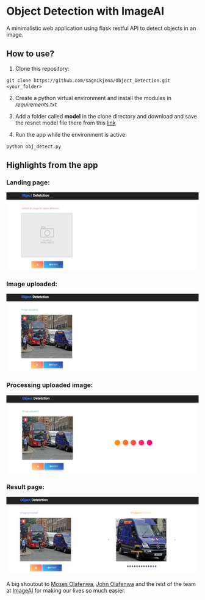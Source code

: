 # Object Detection with ImageAI
A minimalistic web application using flask restful API to detect objects in an image.

## How to use?
1. Clone this repository:
```
git clone https://github.com/sagnikjena/Object_Detection.git <your_folder>
```
2. Create a python virtual environment and install the modules in _requirements.txt_

3. Add a folder called __model__ in the clone directory and download and save the resnet model file there from this [link](https://github.com/OlafenwaMoses/ImageAI/releases/download/1.0/resnet50_coco_best_v2.0.1.h5)

3. Run the app while the environment is active:
```
python obj_detect.py
```
## Highlights from the app

### Landing page:
![](static/images/screenshot1.jpg)

### Image uploaded:
![](static/images/screenshot2.jpg)

### Processing uploaded image:
![](static/images/screenshot3.jpg)

### Result page:
![](static/images/screenshot4.jpg)

A big shoutout to [Moses Olafenwa](https://twitter.com/OlafenwaMoses), [John Olafenwa](https://twitter.com/johnolafenwa) and the rest of the team at [ImageAI](http://imageai.org/#) for making our lives so much easier.
